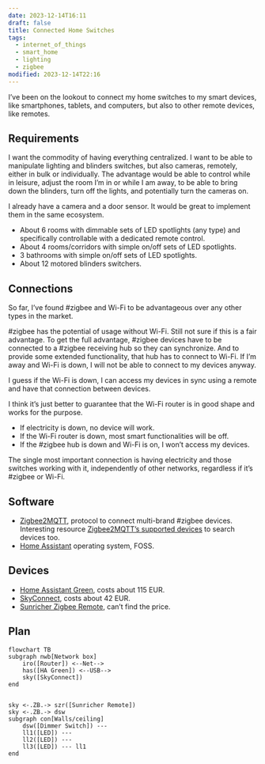 ```yaml
---
date: 2023-12-14T16:11
draft: false
title: Connected Home Switches
tags:
  - internet_of_things
  - smart_home
  - lighting
  - zigbee
modified: 2023-12-14T22:16
---
```

I’ve been on the lookout to connect my home switches to my smart devices, like smartphones, tablets, and computers, but also to other remote devices, like remotes.

## Requirements

I want the commodity of having everything centralized. I want to be able to manipulate lighting and blinders switches, but also cameras, remotely, either in bulk or individually. The advantage would be able to control while in leisure, adjust the room I’m in or while I am away, to be able to bring down the blinders, turn off the lights, and potentially turn the cameras on.

I already have a camera and a door sensor. It would be great to implement them in the same ecosystem.

- About 6 rooms with dimmable sets of LED spotlights (any type) and specifically controllable with a dedicated remote control.
- About 4 rooms/corridors with simple on/off sets of LED spotlights.
- 3 bathrooms with simple on/off sets of LED spotlights.
- About 12 motored blinders switchers.

## Connections

So far, I’ve found #zigbee and Wi-Fi to be advantageous over any other types in the market.

#zigbee has the potential of usage without Wi-Fi. Still not sure if this is a fair advantage. To get the full advantage, #zigbee devices have to be connected to a #zigbee receiving hub so they can synchronize. And to provide some extended functionality, that hub has to connect to Wi-Fi. If I’m away and Wi-Fi is down, I will not be able to connect to my devices anyway.

I guess if the Wi-Fi is down, I can access my devices in sync using a remote and have that connection between devices.

I think it’s just better to guarantee that the Wi-Fi router is in good shape and works for the purpose.
- If electricity is down, no device will work.
- If the Wi-Fi router is down, most smart functionalities will be off.
- If the #zigbee hub is down and Wi-Fi is on, I won’t access my devices.

The single most important connection is having electricity and those switches working with it, independently of other networks, regardless if it’s #zigbee or Wi-Fi.

## Software

- [Zigbee2MQTT](zigbee2mqtt.md), protocol to connect multi-brand #zigbee devices. Interesting resource [Zigbee2MQTT’s supported devices](https://www.zigbee2mqtt.io/supported-devices/) to search devices too.
- [Home Assistant](home-assistant.md) operating system, FOSS.

## Devices

- [Home Assistant Green](home-assistant-green.md), costs about 115 EUR.
- [SkyConnect](skyconnect.md), costs about 42 EUR.
- [Sunricher Zigbee Remote](sunricher-zigbee-remote.md), can’t find the price.

## Plan

```mermaid
flowchart TB
subgraph nwb[Network box]
    iro([Router]) <--Net-->
    has([HA Green]) <--USB-->
    sky([SkyConnect])
end


sky <-.ZB.-> szr([Sunricher Remote])
sky <-.ZB.-> dsw
subgraph con[Walls/ceiling]
    dsw([Dimmer Switch]) ---
    ll1([LED]) ---
    ll2([LED]) ---
    ll3([LED]) --- ll1
end 
```